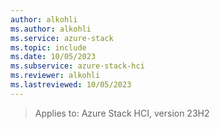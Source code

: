 ```yaml
---
author: alkohli
ms.author: alkohli
ms.service: azure-stack
ms.topic: include
ms.date: 10/05/2023
ms.subservice: azure-stack-hci
ms.reviewer: alkohli
ms.lastreviewed: 10/05/2023
---
```


> Applies to: Azure Stack HCI, version 23H2